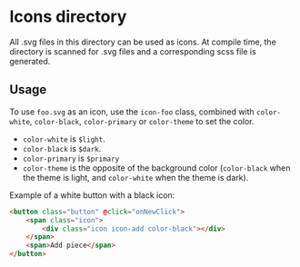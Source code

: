 # Icons directory

All .svg files in this directory can be used as icons. At compile time, the directory is scanned for .svg files and a corresponding scss file is generated.

## Usage

To use `foo.svg` as an icon, use the `icon-foo` class, combined with `color-white`, `color-black`, `color-primary` or `color-theme` to set the color.

- `color-white` is `$light`.
- `color-black` is `$dark`.
- `color-primary` is `$primary`
- `color-theme` is the opposite of the background color (`color-black` when the theme is light, and `color-white` when the theme is dark).

Example of a white button with a black icon:

```html
<button class="button" @click="onNewClick">
    <span class="icon">
        <div class="icon icon-add color-black"></div>
    </span>
    <span>Add piece</span>
</button>
```
